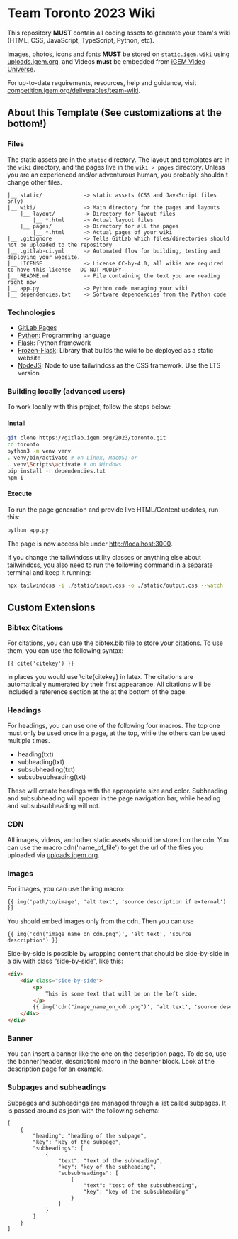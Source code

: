 # Team Toronto 2023 Wiki

This repository **MUST** contain all coding assets to generate your team's
wiki (HTML, CSS, JavaScript, TypeScript, Python, etc).

Images, photos, icons and fonts **MUST** be stored on `static.igem.wiki` using
[uploads.igem.org](https://uploads.igem.org), and Videos **must** be embedded
from [iGEM Video Universe](https://video.igem.org).

For up-to-date requirements, resources, help and guidance, visit
[competition.igem.org/deliverables/team-wiki](https://competition.igem.org/deliverables/team-wiki).

## About this Template (See customizations at the bottom!)

### Files

The static assets are in the `static` directory. The layout and templates are
in the `wiki` directory, and the pages live in the `wiki > pages` directory.
Unless you are an experienced and/or adventurous human, you probably shouldn't change other files.

    |__ static/             -> static assets (CSS and JavaScript files only)
    |__ wiki/               -> Main directory for the pages and layouts
        |__ layout/         -> Directory for layout files
            |__ *.html      -> Actual layout files
        |__ pages/          -> Directory for all the pages
            |__ *.html      -> Actual pages of your wiki
    |__ .gitignore          -> Tells GitLab which files/directories should not be uploaded to the repository
    |__ .gitlab-ci.yml      -> Automated flow for building, testing and deploying your website.
    |__ LICENSE             -> License CC-by-4.0, all wikis are required to have this license - DO NOT MODIFY
    |__ README.md           -> File containing the text you are reading right now
    |__ app.py              -> Python code managing your wiki
    |__ dependencies.txt    -> Software dependencies from the Python code

### Technologies

  * [GitLab Pages](https://docs.gitlab.com/ee/user/project/pages/)
  * [Python](https://www.python.org): Programming language
  * [Flask](https://palletsprojects.com/p/flask/): Python framework
  * [Frozen-Flask](https://pythonhosted.org/Frozen-Flask): Library that builds the wiki to be deployed as a static website
  * [NodeJS](https://nodejs.org/en): Node to use tailwindcss as the CSS framework. Use the LTS version

### Building locally (advanced users)

To work locally with this project, follow the steps below:

#### Install
```bash
git clone https://gitlab.igem.org/2023/toronto.git
cd toronto
python3 -m venv venv
. venv/bin/activate # on Linux, MacOS; or
. venv\Scripts\activate # on Windows
pip install -r dependencies.txt
npm i
```

#### Execute
To run the page generation and provide live HTML/Content updates, run this:
```bash
python app.py
```
The page is now accessible under [http://localhost:3000](http://localhost:3000).

If you change the tailwindcss utility classes or anything else about tailwindcss,
you also need to run the following command in a separate terminal and keep it running:
```bash
npx tailwindcss -i ./static/input.css -o ./static/output.css --watch
```

## Custom Extensions
### Bibtex Citations
For citations, you can use the bibtex.bib file to store your citations. To use them, you can use the following syntax:
```
{{ cite('citekey') }}
```
in places you would use \cite{citekey} in latex. The citations are automatically numerated
by their first appearance. All citations will be included a reference section at the at the
bottom of the page.

### Headings
For headings, you can use one of the following four macros. The top one
must only be used once in a page, at the top, while the others can be used
multiple times.

* heading(txt)
* subheading(txt)
* subsubheading(txt)
* subsubsubheading(txt)

These will create headings with the appropriate size and color. Subheading and subsubheading
will appear in the page navigation bar, while heading and subsubsubheading will not.


### CDN
All images, videos, and other static assets should be stored on the cdn. You can use the
macro cdn('name_of_file') to get the url of the files you uploaded via [uploads.igem.org](https://uploads.igem.org).

### Images
For images, you can use the img macro:

```
{{ img('path/to/image', 'alt text', 'source description if external') }}
```

You should embed images only from the cdn. Then you can use

```
{{ img('cdn("image_name_on_cdn.png")', 'alt text', 'source description') }}
```

Side-by-side is possible by wrapping content that should be side-by-side in
a div with class “side-by-side”, like this:

```html
<div>
    <div class="side-by-side">
        <p>
            This is some text that will be on the left side.
        </p>
        {{ img('cdn("image_name_on_cdn.png")', 'alt text', 'source description') }}
    </div>
</div>
```

### Banner
You can insert a banner like the one on the description page. To do so, use the
banner(header, description) macro in the banner block. Look at the description page
for an example.


### Subpages and subheadings
Subpages and subheadings are managed through a list called subpages. It is passed
around as json with the following schema:

```
[
    {
        "heading": "heading of the subpage",
        "key": "key of the subpage",
        "subheadings": [
            {
                "text": "text of the subheading",
                "key": "key of the subheading",
                "subsubheadings": [
                    {
                        "text": "test of the subsubheading",
                        "key": "key of the subsubheading"
                    }
                ]
            }
        ]
    }
]
```
